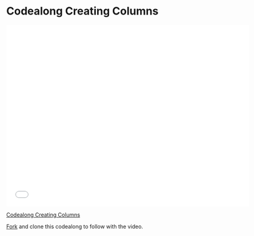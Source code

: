 # Codealong Creating Columns

<iframe width="640" height="480" src="//www.youtube.com/embed/zZpAqtEXse0?rel=0&modestbranding=1" frameborder="0" allowfullscreen></iframe><p><a href="https://www.youtube.com/watch?v=zZpAqtEXse0">Codealong Creating Columns</a></p>

[Fork](https://github.com/learn-co-students/Codealong-Creating-Columns-v-000) and clone this codealong to follow with the video.
